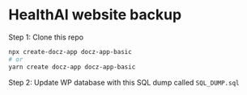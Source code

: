 # HealthAI website backup

Step 1: Clone this repo

```sh
npx create-docz-app docz-app-basic
# or
yarn create docz-app docz-app-basic
```

Step 2: Update WP database with this SQL dump called `SQL_DUMP.sql`